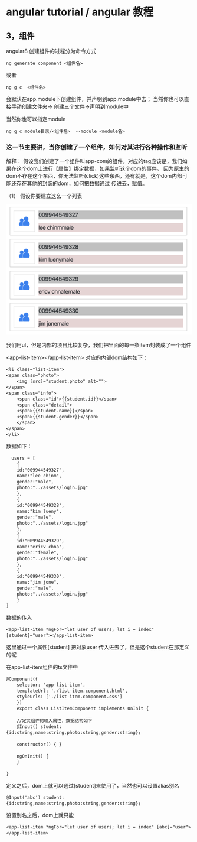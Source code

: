 # angular tutorial  / angular 教程

## 3，组件

angular8 创建组件的过程分为命令方式

    ng generate component <组件名>

或者

    ng g c  <组件名>

会默认在app.module下创建组件，并声明到app.module中去； 当然你也可以直接手动创建文件夹-> 创建三个文件->声明到module中

当然你也可以指定module

    ng g c module目录/<组件名>  --module <module名>


### 这一节主要讲，当你创建了一个组件，如何对其进行各种操作和监听

解释： 假设我们创建了一个组件叫app-com的组件，对应的tag应该是<app-com><app-com>，我们如果在这个dom上进行【属性】绑定数据，如果监听这个dom的事件。 因为原生的dom不存在这个东西，你无法监听(click)这些东西，还有就是，这个dom内部可能还存在其他的封装的dom，如何把数据通过<app-com><app-com> 传进去，赋值。


（1） 假设你要建立这么一个列表

![image](./assets/list.png)

我们用ul，但是内部的项目比较复杂，我们把里面的每一条item封装成了一个组件


\<app-list-item\>\</app-list-item\>  对应的内部dom结构如下：


    <li class="list-item">
    <span class="photo">
        <img [src]="student.photo" alt="">
    </span>
    <span class="info">
        <span class="id">{{student.id}}</span>
        <span class="detail">
        <span>{{student.name}}</span>
        <span>{{student.gender}}</span>
        </span>
    </span>
    </li>


数据如下：

      users = [
        {
        id:"009944549327",
        name:"lee chinm",
        gender:"male",
        photo:"../assets/login.jpg"
        },
        {
        id:"009944549328",
        name:"kim lueny",
        gender:"male",
        photo:"../assets/login.jpg"
        },
        {
        id:"009944549329",
        name:"ericv chna",
        gender:"female",
        photo:"../assets/login.jpg"
        },
        {
        id:"009944549330",
        name:"jim jone",
        gender:"male",
        photo:"../assets/login.jpg"
        }        
    ]

数据的传入

    <app-list-item *ngFor="let user of users; let i = index" [student]="user"></app-list-item>

这里通过一个属性[student] 把对象user 传入进去了，但是这个student在那定义的呢

在app-list-item组件的ts文件中

    @Component({
        selector: 'app-list-item',
        templateUrl: './list-item.component.html',
        styleUrls: ['./list-item.component.css']
        })
        export class ListItemComponent implements OnInit {

        //定义组件的输入属性，数据结构如下
        @Input() student:{id:string,name:string,photo:string,gender:string};

        constructor() { }

        ngOnInit() {
        }

    }

定义之后，dom上就可以通过[student]来使用了，当然也可以设置alias别名

    @Input('abc') student:{id:string,name:string,photo:string,gender:string};

设置别名之后，dom上就只能

    <app-list-item *ngFor="let user of users; let i = index" [abc]="user"></app-list-item>


